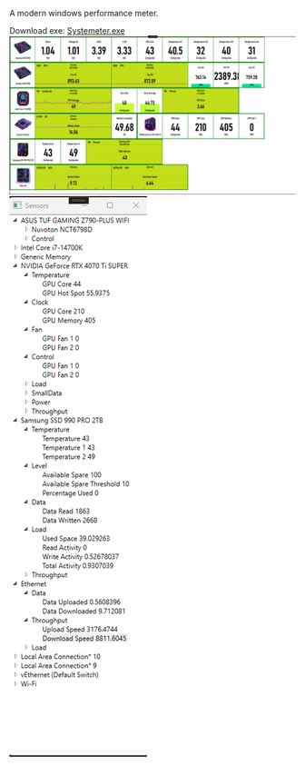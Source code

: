 A modern windows performance meter.

Download exe: [Systemeter.exe](https://github.com/mokoker/MegaCpuMeter/releases/download/v1.0.0/Systemeter.exe)
![screenshot](Images/1.png)
![screenshot](Images/2.png)
